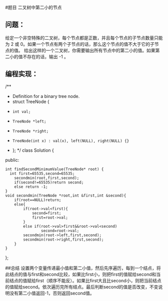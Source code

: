 #题目
二叉树中第二小的节点
## 问题： 
给定一个非空特殊的二叉树，每个节点都是正数，并且每个节点的子节点数量只能为 2 或 0。如果一个节点有两个子节点的话，那么这个节点的值不大于它的子节点的值。 
给出这样的一个二叉树，你需要输出所有节点中的第二小的值。如果第二小的值不存在的话，输出 -1 。
## 编程实现：

/**
 * Definition for a binary tree node.
 * struct TreeNode {
 *     int val;
 *     TreeNode *left;
 *     TreeNode *right;
 *     TreeNode(int x) : val(x), left(NULL), right(NULL) {}
 * };
 */
class Solution {

public:

    int findSecondMinimumValue(TreeNode* root) {
      int first=65535,second=65535;  
        secondmin(root,first,second);  
        if(second!=65535)return second;  
        else return -1;  
    }  
    void secondmin(TreeNode *root,int &first,int &second){  
        if(root==NULL)return;  
        else{  
            if(root->val<first){  
                second=first;  
                first=root->val;  
            }  
            else if(root->val>first&&root->val<second)  
                    second=root->val;                  
            secondmin(root->left,first,second);  
            secondmin(root->right,first,second);  
        }     
    }    
};


##总结
设置两个变量传递最小值和第二小值，然后先序遍历，每到一个结点，将此结点的值与first和second比较，如果比first小，则把first的值赋给second和当前结点的值赋给first（顺序不能反）。如果比first大且比second小，则把当前结点的值赋给second。依次遍历完所有结点。最后判断second的值是否改变，不变说明没有第二小值返回-1，否则返回second值。